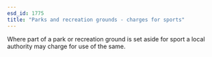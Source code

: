 ```yaml
---
esd_id: 1775
title: "Parks and recreation grounds - charges for sports"
---
```


Where part of a park or recreation ground is set aside for sport a local authority may charge for use of the same.

